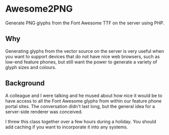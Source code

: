 Awesome2PNG
===========

Generate PNG glyphs from the Font Awesome TTF on the server using PHP.

Why
---

Generating glyphs from the vector source on the server is very useful when you want to support devices 
that do not have nice web browsers, such as low-end feature phones, but still want the power to generate 
a variety of glyph sizes and colours.

Background
----------

A colleague and I were talking and he mused about how nice it would be to have access to all the Font 
Awesome glyphs from within our feature phone portal sites. The conversation didn't last long, but the general 
idea for a server-side renderer was conceived.

I threw this class together over a few hours during a holiday. You should add caching if you want to incorporate 
it into any systems.
